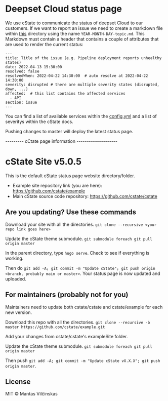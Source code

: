 # Deepset Cloud status page

We use cState to communicate the status of deepset Cloud to our customers. If we want to report an issue we need to create a markdown file
within [this](/content/issues/) directory using the name `YEAR-MONTH-DAY-topic.md`. This Markdown must contain a header that contains 
a couple of attributes that are used to render the current status: 

```
---
title: Title of the issue (e.g. Pipeline deployment reports unhealthy states)
date: 2022-04-13 15:30:00 
resolved: false
resolvedWhen: 2022-04-22 14:30:00  # auto resolve at 2022-04-22 14:30:00
severity: disrupted # there are multiple severity states (disrupted, down, ...)
affected:  # this list contains the affected services 
  - API    
section: issue
---
```


You can find a list of available services within the [config.yml](/config.yml) and a list of severitys within the cState docs.

Pushing changes to master will deploy the latest status page.


--------- cCtate page information --------------------

# cState Site v5.0.5

This is the default cState status page website directory/folder.

* Example site repository link (you are here): https://github.com/cstate/example
* Main cState source code repository: https://github.com/cstate/cstate

## Are you updating? Use these commands

Download your site with all the directories. `git clone --recursive <your repo link goes here>`

Update the cState theme submodule. `git submodule foreach git pull origin master`

In the parent directory, type `hugo serve`. Check to see if everything is working.

Then do `git add -A; git commit -m "Update cState"; git push origin <branch, probably main or master>`. Your status page is now updated and uploaded.


## For maintainers (probably not for you)

Maintainers need to update both cstate/cstate and cstate/example for each new version.

Download this repo with all the directories. `git clone --recursive -b master https://github.com/cstate/example.git`

Add your changes from cstate/cstate's exampleSite folder.

Update the cState theme submodule. `git submodule foreach git pull origin master`

Then push `git add -A; git commit -m "Update cState vX.X.X"; git push origin master`.

## License

MIT © Mantas Vilčinskas
